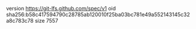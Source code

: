 version https://git-lfs.github.com/spec/v1
oid sha256:b58c417594790c28785ab120010f25ba03bc781e49a552143145c32a8c783c78
size 7557
